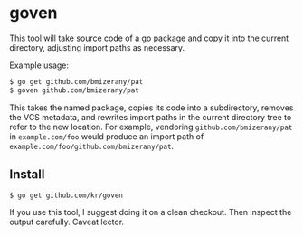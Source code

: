 # goven

This tool will take source code of a go package
and copy it into the current directory, adjusting
import paths as necessary.

Example usage:

```bash
$ go get github.com/bmizerany/pat
$ goven github.com/bmizerany/pat
```

This takes the named package, copies its code into
a subdirectory, removes the VCS metadata, and
rewrites import paths in the current directory tree
to refer to the new location. For example, vendoring
`github.com/bmizerany/pat` in `example.com/foo` would
produce an import path of
`example.com/foo/github.com/bmizerany/pat`.

## Install

```bash
$ go get github.com/kr/goven
```

If you use this tool, I suggest doing it on a clean checkout.
Then inspect the output carefully. Caveat lector.
